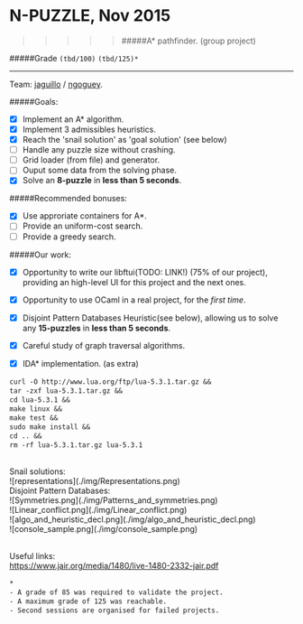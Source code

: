# N-PUZZLE, Nov 2015
>>>>> #####A* pathfinder. (group project)

#####Grade ``(tbd/100)`` ``(tbd/125)*``
--------  -----------------------

Team: [jaguillo](https://github.com/Julow) / [ngoguey](https://github.com/Ngoguey42).
<BR>

#####Goals:
- [X] Implement an A* algorithm.
- [X] Implement 3 admissibles heuristics.
- [X] Reach the 'snail solution' as 'goal solution' (see below)
- [ ] Handle any puzzle size without crashing.
- [ ] Grid loader (from file) and generator.
- [ ] Ouput some data from the solving phase.
- [X] Solve an **8-puzzle** in **less than 5 seconds**.

#####Recommended bonuses:
- [X] Use approriate containers for A*.
- [ ] Provide an uniform-cost search.
- [ ] Provide a greedy search.

#####Our work:
- [X] Opportunity to write our libftui(TODO: LINK!) (75% of our project), providing an high-level UI for this project and the next ones.
- [X] Opportunity to use OCaml in a real project, for the *first time*.
- [X] Disjoint Pattern Databases Heuristic(see below), allowing us to solve any **15-puzzles** in **less than 5 seconds**.
- [X] Careful study of graph traversal algorithms.
- [X] IDA* implementation. (as extra)


```shell
curl -O http://www.lua.org/ftp/lua-5.3.1.tar.gz &&
tar -zxf lua-5.3.1.tar.gz &&
cd lua-5.3.1 &&
make linux &&
make test &&
sudo make install &&
cd .. &&
rm -rf lua-5.3.1.tar.gz lua-5.3.1
```

<BR>
Snail solutions:<BR>
![representations](./img/Representations.png)<BR>
Disjoint Pattern Databases:<BR>
![Symmetries.png](./img/Patterns_and_symmetries.png)<BR>
![Linear_conflict.png](./img/Linear_conflict.png)<BR>
![algo_and_heuristic_decl.png](./img/algo_and_heuristic_decl.png)<BR>
![console_sample.png](./img/console_sample.png)<BR>

<BR>Useful links:<BR>
https://www.jair.org/media/1480/live-1480-2332-jair.pdf

```
*
- A grade of 85 was required to validate the project.
- A maximum grade of 125 was reachable.
- Second sessions are organised for failed projects.
```
